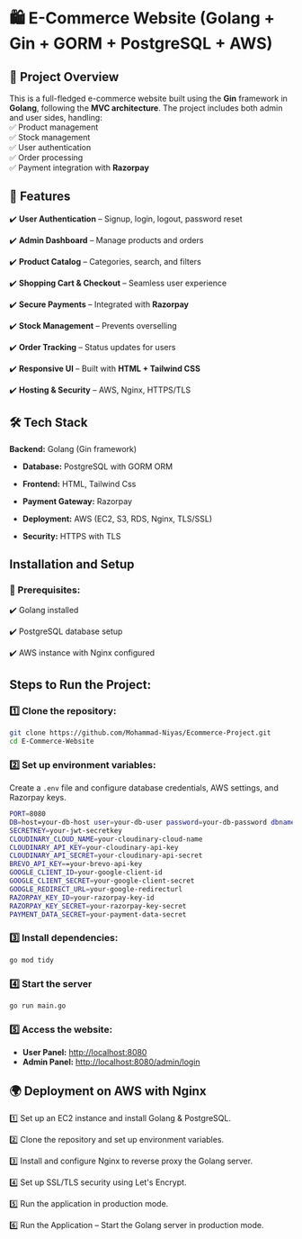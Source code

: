 # 🛍️ E-Commerce Website (Golang + Gin + GORM + PostgreSQL + AWS)

## 📌 Project Overview

This is a full-fledged e-commerce website built using the **Gin** framework in **Golang**, following the **MVC architecture**. The project includes both admin and user sides, handling:  
✅ Product management  
✅ Stock management  
✅ User authentication  
✅ Order processing  
✅ Payment integration with **Razorpay** 

## 🚀 Features

✔️ **User Authentication** – Signup, login, logout, password reset 

✔️ **Admin Dashboard** – Manage products and orders  

✔️ **Product Catalog** – Categories, search, and filters  

✔️ **Shopping Cart & Checkout** – Seamless user experience  

✔️ **Secure Payments** – Integrated with **Razorpay**  

✔️ **Stock Management** – Prevents overselling  

✔️ **Order Tracking** – Status updates for users  

✔️ **Responsive UI** – Built with **HTML + Tailwind CSS**    

✔️ **Hosting & Security** – AWS, Nginx, HTTPS/TLS

## 🛠️ Tech Stack

**Backend:** Golang (Gin framework)

- **Database:** PostgreSQL with GORM ORM

- **Frontend:** HTML, Tailwind Css

- **Payment Gateway:** Razorpay

- **Deployment:** AWS (EC2, S3, RDS, Nginx, TLS/SSL)

- **Security:** HTTPS with TLS

## Installation and Setup

### 📌 Prerequisites:

✔️ Golang installed

✔️ PostgreSQL database setup

✔️ AWS instance with Nginx configured

## Steps to Run the Project:

### 1️⃣ Clone the repository:

```sh
git clone https://github.com/Mohammad-Niyas/Ecommerce-Project.git
cd E-Commerce-Website
```

### 2️⃣ Set up environment variables:

Create a `.env` file and configure database credentials, AWS settings, and Razorpay keys.

```sh
PORT=8080
DB=host=your-db-host user=your-db-user password=your-db-password dbname=your-db-name port=your-db-port
SECRETKEY=your-jwt-secretkey
CLOUDINARY_CLOUD_NAME=your-cloudinary-cloud-name
CLOUDINARY_API_KEY=your-cloudinary-api-key
CLOUDINARY_API_SECRET=your-cloudinary-api-secret
BREVO_API_KEY==your-brevo-api-key
GOOGLE_CLIENT_ID=your-google-client-id
GOOGLE_CLIENT_SECRET=your-google-client-secret
GOOGLE_REDIRECT_URL=your-google-redirecturl
RAZORPAY_KEY_ID=your-razorpay-key-id
RAZORPAY_KEY_SECRET=your-razorpay-key-secret
PAYMENT_DATA_SECRET=your-payment-data-secret
```

### 3️⃣ Install dependencies:

```sh
go mod tidy
```

### 4️⃣ Start the server

```sh
go run main.go
```

### 5️⃣ Access the website:

- **User Panel:** [http://localhost:8080](http://localhost:8080)  
- **Admin Panel:** [http://localhost:8080/admin/login](http://localhost:8080/admin/login)

## 🌍 Deployment on AWS with Nginx

1️⃣ Set up an EC2 instance and install Golang & PostgreSQL.

2️⃣ Clone the repository and set up environment variables.

3️⃣ Install and configure Nginx to reverse proxy the Golang server.

4️⃣ Set up SSL/TLS security using Let's Encrypt.

5️⃣ Run the application in production mode.

6️⃣ Run the Application – Start the Golang server in production mode.